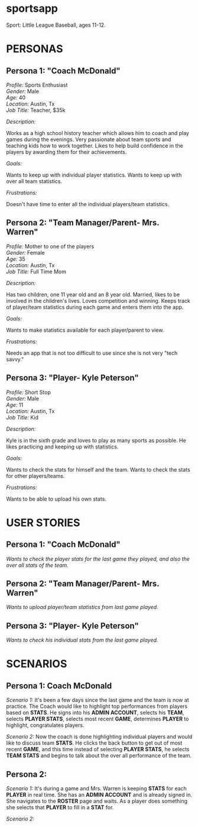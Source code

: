 # sportsapp

Sport: Little League Baseball, ages 11-12.

# PERSONAS

## Persona 1: "Coach McDonald"

_Profile:_ Sports Enthusiast  
_Gender:_ Male  
_Age:_ 40  
_Location:_ Austin, Tx  
_Job Title:_ Teacher, $35k

_Description:_

Works as a high school history teacher which allows him to coach and play games during the evenings. Very passionate about team sports and teaching kids how to work together. Likes to help build confidence in the players by awarding them for their achievements.

_Goals:_

Wants to keep up with individual player statistics.
Wants to keep up with over all team statistics.

_Frustrations:_

Doesn't have time to enter all the individual players/team statistics.  

## Persona 2: "Team Manager/Parent- Mrs. Warren"

_Profile:_ Mother to one of the players  
_Gender:_ Female   
_Age:_ 35  
_Location:_ Austin, Tx  
_Job Title:_ Full Time Mom

_Description:_

Has two children, one 11 year old and an 8 year old. Married, likes to be involved in the children's lives. Loves competition and winning. Keeps track of player/team statistics during each game and enters them into the app.  

_Goals:_

Wants to make statistics available for each player/parent to view.

_Frustrations:_

Needs an app that is not too difficult to use since she is not very "tech savvy."

## Persona 3: "Player- Kyle Peterson"

_Profile:_ Short Stop  
_Gender:_ Male   
_Age:_ 11  
_Location:_ Austin, Tx  
_Job Title:_ Kid

_Description:_

Kyle is in the sixth grade and loves to play as many sports as possible. He likes practicing and keeping up with statistics.

_Goals:_

Wants to check the stats for himself and the team.
Wants to check the stats for other players/teams.

_Frustrations:_

Wants to be able to upload his own stats.

# USER STORIES

## Persona 1: "Coach McDonald"

_Wants to check the player stats for the last game they played, and also the over all stats of the team._

## Persona 2: "Team Manager/Parent- Mrs. Warren"

_Wants to upload player/team statistics from last game played._

## Persona 3: "Player- Kyle Peterson"

_Wants to check his individual stats from the last game played._


# SCENARIOS

## Persona 1: Coach McDonald ##  

_Scenario 1:_ It's been a few days since the last game and the team is now at practice. The Coach would like to highlight top performances from players based on **STATS**. He signs into his **ADMIN ACCOUNT**, selects his **TEAM**, selects **PLAYER STATS**, selects most recent **GAME**, determines **PLAYER** to highlight, congratulates players.   

_Scenario 2:_ Now the coach is done highlighting individual players and would like to discuss team **STATS**. He clicks the back button to get out of most recent **GAME**, and this time instead of selecting **PLAYER STATS**, he selects **TEAM STATS** and begins to talk about the over all performance of the team.

## Persona 2: ##  

_Scenario 1:_ It's during a game and Mrs. Warren is keeping **STATS** for each **PLAYER** in real time. She has an **ADMIN ACCOUNT** and is already signed in. She navigates to the **ROSTER** page and waits. As a player does something she  selects that **PLAYER** to fill in a **STAT** for.  

_Scenario 2:_ 
